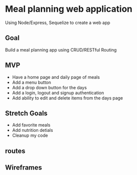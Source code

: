 # Meal planning web application
Using Node/Express, Sequelize to create a web app

## Goal
Build a meal planning app using CRUD/RESTful Routing

## MVP
* Have a home page and daily page of meals
* Add a menu button
* Add a drop down button for the days
* Add a login, logout and signup authentication
* Add ability to edit and delete items from the days page

## Stretch Goals
* Add favorite meals
* Add nutrition detials
* Cleanup my code

## routes


## Wireframes
